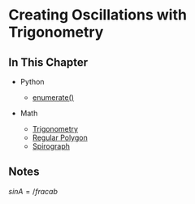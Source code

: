 # Creating Oscillations with Trigonometry

## In This Chapter

- Python
  - [enumerate()](https://docs.python.org/3/library/functions.html#enumerate)

- Math
  - [Trigonometry](https://en.wikipedia.org/wiki/Trigonometry)
  - [Regular Polygon](https://en.wikipedia.org/wiki/Regular_polygon)
  - [Spirograph](https://en.wikipedia.org/wiki/Spirograph)

## Notes

$sin A=/frac{a}{b}$
